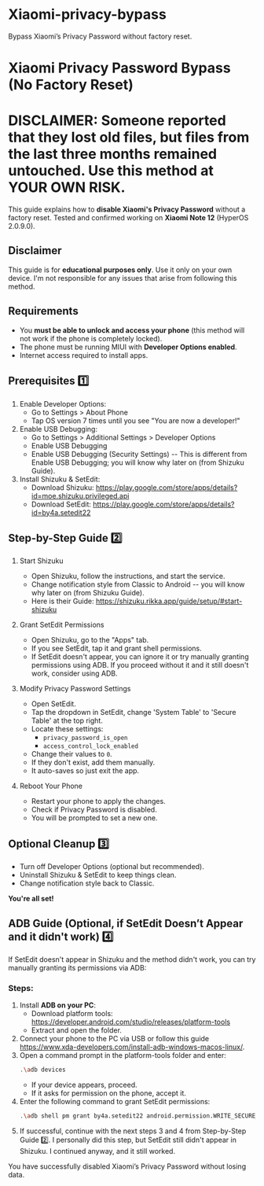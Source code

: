 # Xiaomi-privacy-bypass
Bypass Xiaomi’s Privacy Password without factory reset.

# Xiaomi Privacy Password Bypass (No Factory Reset)

# DISCLAIMER: Someone reported that they lost old files, but files from the last three months remained untouched. Use this method at YOUR OWN RISK.

This guide explains how to **disable Xiaomi's Privacy Password** without a factory reset. Tested and confirmed working on **Xiaomi Note 12** (HyperOS 2.0.9.0). 

## Disclaimer
This guide is for **educational purposes only**. Use it only on your own device. I'm not responsible for any issues that arise from following this method.

## Requirements
- You **must be able to unlock and access your phone** (this method will not work if the phone is completely locked).  
- The phone must be running MIUI with **Developer Options enabled**.
- Internet access required to install apps.  

## Prerequisites 1️⃣
1. Enable Developer Options:
   - Go to Settings > About Phone
   - Tap OS version 7 times until you see "You are now a developer!"
2. Enable USB Debugging:
   - Go to Settings > Additional Settings > Developer Options
   - Enable USB Debugging
   - Enable USB Debugging (Security Settings) -- This is different from Enable USB Debugging; you will know why later on (from Shizuku Guide).
3. Install Shizuku & SetEdit:
   - Download Shizuku: https://play.google.com/store/apps/details?id=moe.shizuku.privileged.api
   - Download SetEdit: https://play.google.com/store/apps/details?id=by4a.setedit22

## Step-by-Step Guide 2️⃣
1. Start Shizuku
   - Open Shizuku, follow the instructions, and start the service.
   - Change notification style from Classic to Android -- you will know why later on (from Shizuku Guide).
   - Here is their Guide: https://shizuku.rikka.app/guide/setup/#start-shizuku

2. Grant SetEdit Permissions
   - Open Shizuku, go to the "Apps" tab.
   - If you see SetEdit, tap it and grant shell permissions.
   - If SetEdit doesn't appear, you can ignore it or try manually granting permissions using ADB. If you proceed without it and it still doesn't work, consider using ADB.

3. Modify Privacy Password Settings
   - Open SetEdit.
   - Tap the dropdown in SetEdit, change 'System Table' to 'Secure Table' at the top right.
   - Locate these settings:
     - `privacy_password_is_open`
     - `access_control_lock_enabled`
   - Change their values to `0`.
   - If they don't exist, add them manually.
   - It auto-saves so just exit the app.

4. Reboot Your Phone
   - Restart your phone to apply the changes.
   - Check if Privacy Password is disabled.
   - You will be prompted to set a new one.

##  Optional Cleanup 3️⃣
- Turn off Developer Options (optional but recommended).
- Uninstall Shizuku & SetEdit to keep things clean.
- Change notification style back to Classic.


**You're all set!**

## ADB Guide (Optional, if SetEdit Doesn’t Appear and it didn't work) 4️⃣
If SetEdit doesn't appear in Shizuku and the method didn't work, you can try manually granting its permissions via ADB:
### Steps:
1. Install **ADB on your PC**:
   - Download platform tools: https://developer.android.com/studio/releases/platform-tools
   - Extract and open the folder.
2. Connect your phone to the PC via USB or follow this guide https://www.xda-developers.com/install-adb-windows-macos-linux/.
3. Open a command prompt in the platform-tools folder and enter:
   ```sh
   .\adb devices
   ```
   - If your device appears, proceed.
   - If it asks for permission on the phone, accept it.
4. Enter the following command to grant SetEdit permissions:
   ```sh
   .\adb shell pm grant by4a.setedit22 android.permission.WRITE_SECURE_SETTINGS
   ```
5. If successful, continue with the next steps 3 and 4 from Step-by-Step Guide 2️⃣. I personally did this step, but SetEdit still didn't appear in Shizuku. I continued anyway, and it still worked.

You have successfully disabled Xiaomi’s Privacy Password without losing data.
